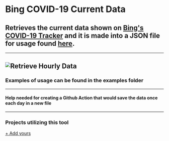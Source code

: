 # Bing COVID-19 Current Data
## Retrieves the current data shown on [Bing's COVID-19 Tracker](https://www.bing.com/covid) and it is made into a JSON file for usage found [here](https://maanuj-vora.github.io/Bing-COVID-19-Current-Data/data.json).
---
![Retrieve Hourly Data](https://github.com/Maanuj-Vora/Bing-COVID-19-Current-Data/workflows/Retrieve%20Hourly%20Data/badge.svg)
---
### Examples of usage can be found in the examples folder
---
#### Help needed for creating a Github Action that would save the data once each day in a new file
---
### Projects utilizing this tool

[+ Add yours](https://github.com/Maanuj-Vora/Bing-COVID-19-Current-Data/edit/master/README.md)
